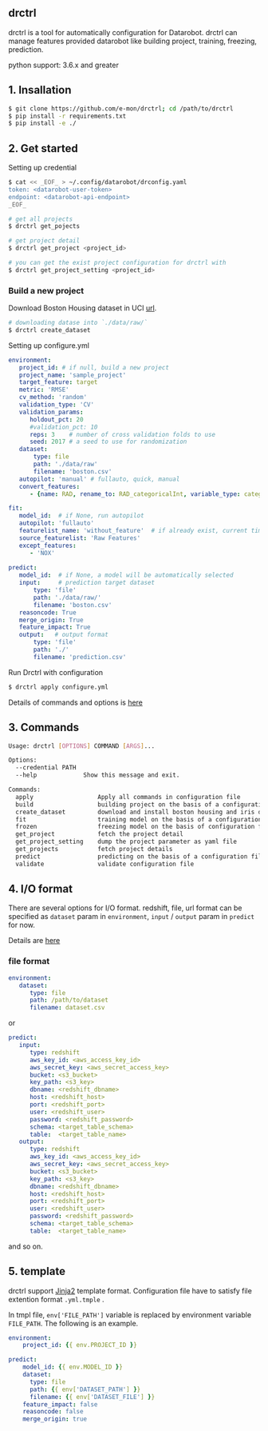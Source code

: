 ## drctrl

drctrl is a tool for automatically configuration for Datarobot. drctrl can manage features provided datarobot like building project, training, freezing, prediction.

python support:	3.6.x and greater

## 1. Insallation

```bash
$ git clone https://github.com/e-mon/drctrl; cd /path/to/drctrl
$ pip install -r requirements.txt
$ pip install -e ./
```

## 2. Get started

Setting up credential

```bash
$ cat << _EOF_ > ~/.config/datarobot/drconfig.yaml
token: <datarobot-user-token>
endpoint: <datarobot-api-endpoint>
_EOF_

# get all projects
$ drctrl get_pojects

# get project detail
$ drctrl get_project <project_id>

# you can get the exist project configuration for drctrl with
$ drctrl get_project_setting <project_id>
```

### Build a new project

Download Boston Housing dataset in UCI [url](https://archive.ics.uci.edu/ml/machine-learning-databases/housing/Index).

```bash
# downloading datase into `./data/raw/`
$ drctrl create_dataset
```

Setting up configure.yml

```yaml
environment:
   project_id: # if null, build a new project
   project_name: 'sample_project'
   target_feature: target
   metric: 'RMSE' 
   cv_method: 'random'
   validation_type: 'CV' 
   validation_params:
      holdout_pct: 20
      #validation_pct: 10
      reps: 3    # number of cross validation folds to use
      seed: 2017 # a seed to use for randomization
   dataset:
       type: file
       path: './data/raw'
       filename: 'boston.csv'
   autopilot: 'manual' # fullauto, quick, manual
   convert_features:
      - {name: RAD, rename_to: RAD_categoricalInt, variable_type: categoricalInt}

fit:
   model_id:  # if None, run autopilot
   autopilot: 'fullauto'
   featurelist_name: 'without_feature'  # if already exist, current time string will be used
   source_featurelist: 'Raw Features'
   except_features:
      - 'NOX'
      
predict:
   model_id:  # if None, a model will be automatically selected 
   input:     # prediction target dataset
       type: 'file'
       path: './data/raw/'
       filename: 'boston.csv'
   reasoncode: True
   merge_origin: True 
   feature_impact: True
   output:   # output format
       type: 'file'
       path: './'
       filename: 'prediction.csv'
```

Run Drctrl with configuration

```bash
$ drctrl apply configure.yml
```

Details of commands and options is [here](docs/options.md)

## 3. Commands

```bash
Usage: drctrl [OPTIONS] COMMAND [ARGS]...

Options:
  --credential PATH
  --help             Show this message and exit.

Commands:
  apply                  Apply all commands in configuration file
  build                  building project on the basis of a configuration file
  create_dataset         download and install boston housing and iris dataset
  fit                    training model on the basis of a configuration file
  frozen                 freezing model on the basis of configuration file
  get_project            fetch the project detail
  get_project_setting    dump the project parameter as yaml file
  get_projects           fetch project details
  predict                predicting on the basis of a configuration file
  validate               validate configuration file
```


## 4. I/O format

There are several options for I/O format. redshift, file, url format can be specified as `dataset` param in `environment`, `input` / `output` param in `predict` for now.

Details are [here](docs/iotype.md)

### file format

```yaml
environment:
   dataset:
      type: file
      path: /path/to/dataset
      filename: dataset.csv
```

or 

```yaml
predict:
   input:
      type: redshift
      aws_key_id: <aws_access_key_id>
      aws_secret_key: <aws_secret_access_key>
      bucket: <s3_bucket>
      key_path: <s3_key>
      dbname: <redshift_dbname>
      host: <redshift_host>
      port: <redshift_port>
      user: <redshift_user>
      password: <redshift_password>
      schema: <target_table_schema>
      table:  <target_table_name>
   output:
      type: redshift
      aws_key_id: <aws_access_key_id>
      aws_secret_key: <aws_secret_access_key>
      bucket: <s3_bucket>
      key_path: <s3_key>
      dbname: <redshift_dbname>
      host: <redshift_host>
      port: <redshift_port>
      user: <redshift_user>
      password: <redshift_password>
      schema: <target_table_schema>
      table:  <target_table_name>
```

and so on.

## 5. template

drctrl support [Jinja2](https://github.com/pallets/jinja/tree/master/jinja2) template format. Configuration file have to satisfy file extention format `.yml.tmple` .

In tmpl file, `env['FILE_PATH']` variable is replaced by environment variable `FILE_PATH`.
The following is an example.

```yaml
environment:
    project_id: {{ env.PROJECT_ID }}

predict:
    model_id: {{ env.MODEL_ID }}
    dataset:
      type: file
      path: {{ env['DATASET_PATH'] }}
      filename: {{ env['DATASET_FILE'] }}
    feature_impact: false
    reasoncode: false
    merge_origin: true
```
